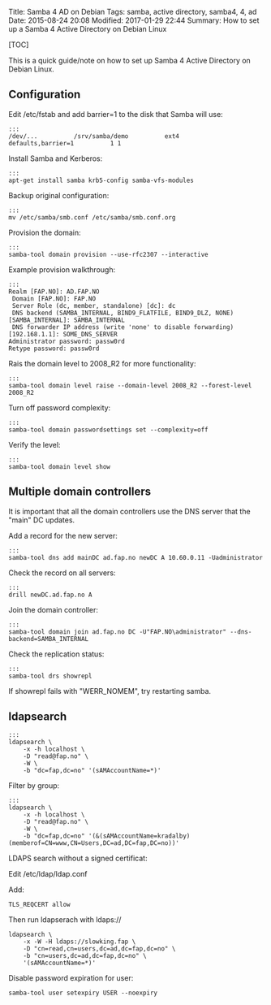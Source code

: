 Title: Samba 4 AD on Debian
Tags: samba, active directory, samba4, 4, ad
Date: 2015-08-24 20:08
Modified: 2017-01-29 22:44
Summary: How to set up a Samba 4 Active Directory on Debian Linux

[TOC]

This is a quick guide/note on how to set up Samba 4 Active Directory on Debian Linux.

## Configuration

Edit /etc/fstab and add barrier=1 to the disk that Samba will use:

    :::
    /dev/...          /srv/samba/demo          ext4          defaults,barrier=1          1 1

Install Samba and Kerberos:

    :::
    apt-get install samba krb5-config samba-vfs-modules

Backup original configuration:

    :::
    mv /etc/samba/smb.conf /etc/samba/smb.conf.org

Provision the domain:

    :::
    samba-tool domain provision --use-rfc2307 --interactive

Example provision walkthrough:

    :::
    Realm [FAP.NO]: AD.FAP.NO
     Domain [FAP.NO]: FAP.NO
     Server Role (dc, member, standalone) [dc]: dc
     DNS backend (SAMBA_INTERNAL, BIND9_FLATFILE, BIND9_DLZ, NONE) [SAMBA_INTERNAL]: SAMBA_INTERNAL
     DNS forwarder IP address (write 'none' to disable forwarding) [192.168.1.1]: SOME_DNS_SERVER
    Administrator password: passw0rd
    Retype password: passw0rd

Rais the domain level to 2008_R2 for more functionality:

    :::
    samba-tool domain level raise --domain-level 2008_R2 --forest-level 2008_R2

Turn off password complexity:

    :::
    samba-tool domain passwordsettings set --complexity=off

Verify the level:

    :::
    samba-tool domain level show


## Multiple domain controllers

It is important that all the domain controllers use the DNS server that the "main" DC updates.

Add a record for the new server:

    :::
    samba-tool dns add mainDC ad.fap.no newDC A 10.60.0.11 -Uadministrator

Check the record on all servers:

    :::
    drill newDC.ad.fap.no A


Join the domain controller:

    :::
    samba-tool domain join ad.fap.no DC -U"FAP.NO\administrator" --dns-backend=SAMBA_INTERNAL

Check the replication status:

    :::
    samba-tool drs showrepl

If showrepl fails with "WERR_NOMEM", try restarting samba.

## ldapsearch

    :::
    ldapsearch \
        -x -h localhost \
        -D "read@fap.no" \
        -W \
        -b "dc=fap,dc=no" '(sAMAccountName=*)'

Filter by group:

    :::
    ldapsearch \
        -x -h localhost \
        -D "read@fap.no" \
        -W \
        -b "dc=fap,dc=no" '(&(sAMAccountName=kradalby)(memberof=CN=www,CN=Users,DC=ad,DC=fap,DC=no))'

LDAPS search without a signed certificat:

Edit /etc/ldap/ldap.conf

Add:

    TLS_REQCERT allow

Then run ldapserach with ldaps://

    ldapsearch \
        -x -W -H ldaps://slowking.fap \
        -D "cn=read,cn=users,dc=ad,dc=fap,dc=no" \
        -b "cn=users,dc=ad,dc=fap,dc=no" \
        '(sAMAccountName=*)'


Disable password expiration for user:

    samba-tool user setexpiry USER --noexpiry
